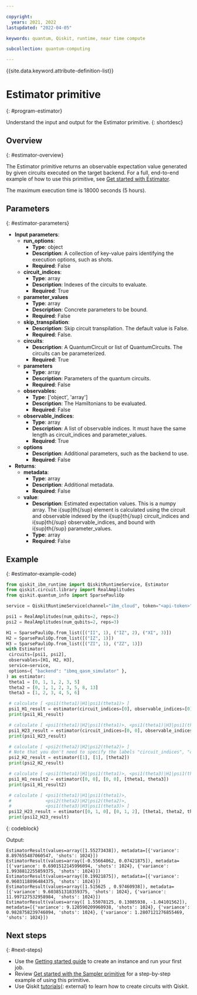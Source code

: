 ```yaml
---

copyright:
  years: 2021, 2022
lastupdated: "2022-04-05"

keywords: quantum, Qiskit, runtime, near time compute

subcollection: quantum-computing

---
```


{{site.data.keyword.attribute-definition-list}}


# Estimator primitive
{: #program-estimator}


Understand the input and output for the Estimator primitive.
{: shortdesc}

## Overview
{: #estimator-overview}

The Estimator primitive returns an observable expectation value generated by given circuits executed on the target backend.  For a full, end-to-end example of how to use this primitive, see [Get started with Estimator](/docs/quantum-computing?topic=quantum-computing-example-estimator).

The maximum execution time is 18000 seconds (5 hours).

## Parameters
{: #estimator-parameters}

- **Input parameters**:
    - **run_options**:
        - **Type**: object
        - **Description**: A collection of key-value pairs identifying the execution options, such as shots.
        - **Required**: False
    - **circuit_indices**:
        - **Type**: array
        - **Description**: Indexes of the circuits to evaluate.
        - **Required**: True
    - **parameter_values**
        - **Type**: array
        - **Description**: Concrete parameters to be bound.
        - **Required**: False
    - **skip_transpilation**:
        - **Description**: Skip circuit transpilation. The default value is False.
        - **Required**: False.   
    - **circuits**:
        - **Description**: A QuantumCircuit or list of QuantumCircuits. The circuits can be parameterized.
        - **Required**: True
    - **parameters**
        - **Type**: array
        - **Description**: Parameters of the quantum circuits.
        - **Required**: False  
    - **observables:**
        - **Type**: ['object', 'array']
        - **Description**: The Hamiltonians to be evaluated.
        - **Required**: False
    - **observable_indices**:
        - **Type**: array
        - **Description**: A list of observable indices. It must have the same length as circuit_indices and parameter_values.
        - **Required**: True   
    - **options**        
        - **Description**: Additional parameters, such as the backend to use.
        - **Required**: False   
- **Returns**:
   - **metadata**:
        - **Type**: array
        - **Description**: Additional metadata.  
        - **Required**: False
   - **value**:
       - **Description**: Estimated expectation values. This is a numpy array. The i{sup}th{/sup} element is calculated using the circuit and observable indexed by the i{sup}th{/sup} circuit_indices and i{sup}th{/sup} observable_indices, and bound with i{sup}th{/sup} parameter_values.
       - **Type**: array
       - **Required**: False

## Example
{: #estimator-example-code}

   ```python
   from qiskit_ibm_runtime import QiskitRuntimeService, Estimator
   from qiskit.circuit.library import RealAmplitudes
   from qiskit.quantum_info import SparsePauliOp

   service = QiskitRuntimeService(channel="ibm_cloud", token="<api-token>", instance="<IBM Cloud CRN>")

   psi1 = RealAmplitudes(num_qubits=2, reps=2)
   psi2 = RealAmplitudes(num_qubits=2, reps=3)

   H1 = SparsePauliOp.from_list([("II", 1), ("IZ", 2), ("XI", 3)])
   H2 = SparsePauliOp.from_list([("IZ", 1)])
   H3 = SparsePauliOp.from_list([("ZI", 1), ("ZZ", 1)])
with Estimator(
    circuits=[psi1, psi2],
    observables=[H1, H2, H3],
    service=service, 
    options={ "backend": "ibmq_qasm_simulator" },
) as estimator:
    theta1 = [0, 1, 1, 2, 3, 5]
    theta2 = [0, 1, 1, 2, 3, 5, 8, 13]
    theta3 = [1, 2, 3, 4, 5, 6]

    # calculate [ <psi1(theta1)|H1|psi1(theta1)> ]
    psi1_H1_result = estimator(circuit_indices=[0], observable_indices=[0], parameter_values=[theta1])
    print(psi1_H1_result)

    # calculate [ <psi1(theta1)|H2|psi1(theta1)>, <psi1(theta1)|H3|psi1(theta1)> ]
    psi1_H23_result = estimator(circuit_indices=[0, 0], observable_indices=[1, 2], parameter_values=[theta1]*2)
    print(psi1_H23_result)

    # calculate [ <psi2(theta2)|H2|psi2(theta2)> ]
    # Note that you don't need to specify the labels "circuit_indices", "observable_indices", or "parameter_values", as long as they are specified in that order.
    psi2_H2_result = estimator([1], [1], [theta2])
    print(psi2_H2_result)

    # calculate [ <psi1(theta1)|H1|psi1(theta1)>, <psi1(theta3)|H1|psi1(theta3)> ]
    psi1_H1_result2 = estimator([0, 0], [0, 0], [theta1, theta3])
    print(psi1_H1_result2)

    # calculate [ <psi1(theta1)|H1|psi1(theta1)>,
    #             <psi2(theta2)|H2|psi2(theta2)>,
    #             <psi1(theta3)|H3|psi1(theta3)> ]
    psi12_H23_result = estimator([0, 1, 0], [0, 1, 2], [theta1, theta2, theta3])
    print(psi12_H23_result)
   ```
{: codeblock}

Output:
```text
EstimatorResult(values=array([1.55273438]), metadata=[{'variance': 8.897655487060547, 'shots': 1024}])
EstimatorResult(values=array([-0.55664062, 0.07421875]), metadata=[{'variance': 0.6901512145996094, 'shots': 1024}, {'variance': 1.9938812255859375, 'shots': 1024}])
EstimatorResult(values=array([0.19921875]), metadata=[{'variance': 0.9603118896484375, 'shots': 1024}])
EstimatorResult(values=array([1.515625 , 0.97460938]), metadata=[{'variance': 9.603851318359375, 'shots': 1024}, {'variance': 11.997127532958984, 'shots': 1024}])
EstimatorResult(values=array([ 1.55078125, 0.13085938, -1.04101562]), metadata=[{'variance': 9.120590209960938, 'shots': 1024}, {'variance': 0.9828758239746094, 'shots': 1024}, {'variance': 1.2807121276855469, 'shots': 1024}])
```

## Next steps
{: #next-steps}

- Use the [Getting started guide](/docs/quantum-computing?topic=quantum-computing-quickstart) to create an instance and run your first job.
- Review [Get started with the Sampler primitive](/docs/quantum-computing?topic=quantum-computing-example-estimator) for a step-by-step example of using this primitive.
- Use Qiskit [tutorials](https://qiskit.org/documentation/tutorials.html){: external} to learn how to create circuits with Qiskit.

